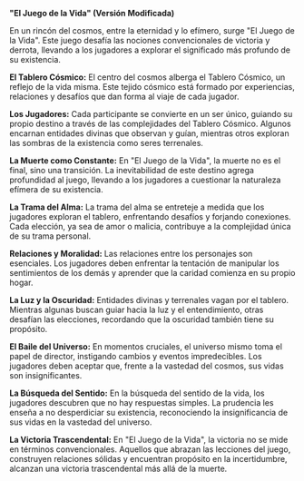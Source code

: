 **"El Juego de la Vida" (Versión Modificada)**

En un rincón del cosmos, entre la eternidad y lo efímero, surge "El Juego de la Vida". Este juego desafía las nociones convencionales de victoria y derrota, llevando a los jugadores a explorar el significado más profundo de su existencia.

**El Tablero Cósmico:**
El centro del cosmos alberga el Tablero Cósmico, un reflejo de la vida misma. Este tejido cósmico está formado por experiencias, relaciones y desafíos que dan forma al viaje de cada jugador.

**Los Jugadores:**
Cada participante se convierte en un ser único, guiando su propio destino a través de las complejidades del Tablero Cósmico. Algunos encarnan entidades divinas que observan y guían, mientras otros exploran las sombras de la existencia como seres terrenales.

**La Muerte como Constante:**
En "El Juego de la Vida", la muerte no es el final, sino una transición. La inevitabilidad de este destino agrega profundidad al juego, llevando a los jugadores a cuestionar la naturaleza efímera de su existencia.

**La Trama del Alma:**
La trama del alma se entreteje a medida que los jugadores exploran el tablero, enfrentando desafíos y forjando conexiones. Cada elección, ya sea de amor o malicia, contribuye a la complejidad única de su trama personal.

**Relaciones y Moralidad:**
Las relaciones entre los personajes son esenciales. Los jugadores deben enfrentar la tentación de manipular los sentimientos de los demás y aprender que la caridad comienza en su propio hogar.

**La Luz y la Oscuridad:**
Entidades divinas y terrenales vagan por el tablero. Mientras algunas buscan guiar hacia la luz y el entendimiento, otras desafían las elecciones, recordando que la oscuridad también tiene su propósito.

**El Baile del Universo:**
En momentos cruciales, el universo mismo toma el papel de director, instigando cambios y eventos impredecibles. Los jugadores deben aceptar que, frente a la vastedad del cosmos, sus vidas son insignificantes.

**La Búsqueda del Sentido:**
En la búsqueda del sentido de la vida, los jugadores descubren que no hay respuestas simples. La prudencia les enseña a no desperdiciar su existencia, reconociendo la insignificancia de sus vidas en la vastedad del universo.

**La Victoria Trascendental:**
En "El Juego de la Vida", la victoria no se mide en términos convencionales. Aquellos que abrazan las lecciones del juego, construyen relaciones sólidas y encuentran propósito en la incertidumbre, alcanzan una victoria trascendental más allá de la muerte.



